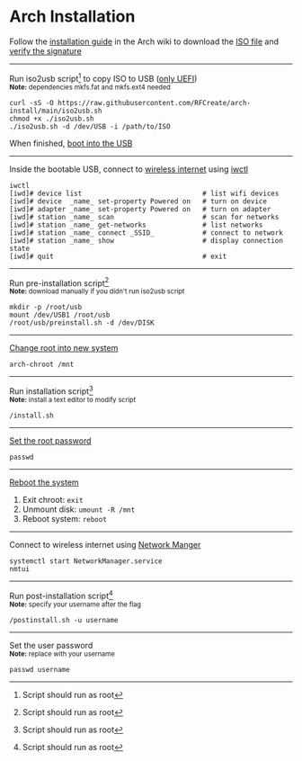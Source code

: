 # Arch Installation

Follow the [installation guide](https://wiki.archlinux.org/title/Installation_guide#Pre-installation) in the Arch wiki to download the [ISO file](https://wiki.archlinux.org/title/Installation_guide#Acquire_an_installation_image) and [verify the signature](https://wiki.archlinux.org/title/Installation_guide#Verify_signature)

---

Run iso2usb script[^1] to copy ISO to USB ([only UEFI](https://wiki.archlinux.org/title/USB_flash_installation_medium#Using_manual_formatting))<br>
<sub>**Note:** dependencies mkfs.fat and mkfs.ext4 needed</sub>

```
curl -sS -O https://raw.githubusercontent.com/RFCreate/arch-install/main/iso2usb.sh
chmod +x ./iso2usb.sh
./iso2usb.sh -d /dev/USB -i /path/to/ISO
```

When finished, [boot into the USB](https://wiki.archlinux.org/title/Installation_guide#Boot_the_live_environment)

---

Inside the bootable USB, connect to [wireless internet](https://wiki.archlinux.org/title/Installation_guide#Connect_to_the_internet) using [iwctl](https://wiki.archlinux.org/title/Iwd#iwctl)

```
iwctl
[iwd]# device list                              # list wifi devices
[iwd]# device  _name_ set-property Powered on   # turn on device
[iwd]# adapter _name_ set-property Powered on   # turn on adapter
[iwd]# station _name_ scan                      # scan for networks
[iwd]# station _name_ get-networks              # list networks
[iwd]# station _name_ connect _SSID_            # connect to network
[iwd]# station _name_ show                      # display connection state
[iwd]# quit                                     # exit
```

---

Run pre-installation script[^1]<br>
<sub>**Note:** download manually if you didn't run iso2usb script</sub>

```
mkdir -p /root/usb
mount /dev/USB1 /root/usb
/root/usb/preinstall.sh -d /dev/DISK
```

---

[Change root into new system](https://wiki.archlinux.org/title/Installation_guide#Chroot)

```
arch-chroot /mnt
```

---

Run installation script[^1]<br>
<sub>**Note:** install a text editor to modify script</sub>

```
/install.sh
```

---

[Set the root password](https://wiki.archlinux.org/title/Installation_guide#Root_password)

```
passwd
```

---

[Reboot the system](https://wiki.archlinux.org/title/Installation_guide#Reboot)

1. Exit chroot: `exit`
2. Unmount disk: `umount -R /mnt`
3. Reboot system: `reboot`

---

Connect to wireless internet using [Network Manger](https://wiki.archlinux.org/title/NetworkManager#Usage)

```
systemctl start NetworkManager.service
nmtui
```

---

Run post-installation script[^1]<br>
<sub>**Note:** specify your username after the flag</sub>

```
/postinstall.sh -u username
```

---

Set the user password<br>
<sub>**Note:** replace with your username</sub>

```
passwd username
```

[^1]: Script should run as root

